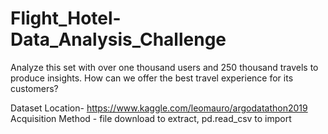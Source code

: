 # Flight_Hotel-Data_Analysis_Challenge


Analyze this set with over one thousand users and 250 thousand travels to produce insights.
How can we offer the best travel experience for its customers?

Dataset Location- https://www.kaggle.com/leomauro/argodatathon2019
Acquisition Method - file download to extract, pd.read_csv to import
